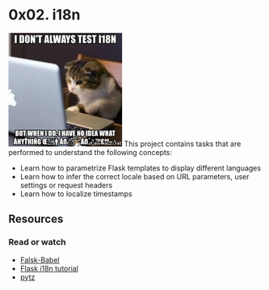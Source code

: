 # 0x02. i18n
![pic](./pic.jpeg)
This project contains tasks that are performed to understand the following concepts:
- Learn how to parametrize Flask templates to display different languages
- Learn how to infer the correct locale based on URL parameters, user settings or request headers
- Learn how to localize timestamps

## Resources
### Read or watch
- [Falsk-Babel](https://intranet.alxswe.com/rltoken/fBpGjDt2BFuBFiz-jwublQ)
- [Flask i18n tutorial](https://intranet.alxswe.com/rltoken/RtGz7pI7TKnYqrMMG9rWMg)
- [pytz](https://intranet.alxswe.com/rltoken/7rrCz4pkpqAn4FfRZ2Vsvw)